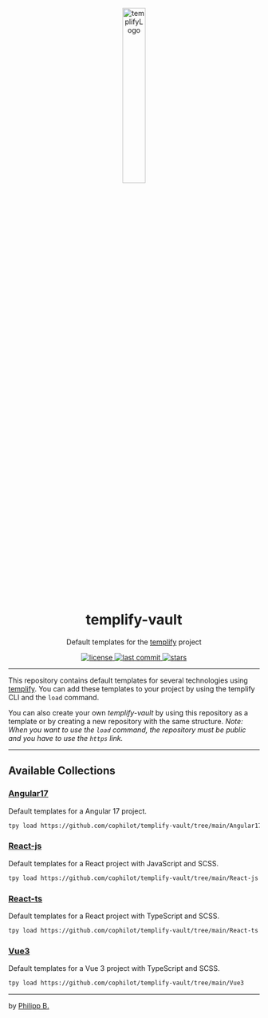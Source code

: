 <div align="center">
  <br />
  <img src="https://raw.githubusercontent.com/cophilot/templify/master/assets/logo.png" alt="templifyLogo" width="30%"/>
  <h1>templify-vault</h1>
  <p>
     Default templates for the <a href="https://github.com/cophilot/templify" target="_blank">templify</a> project
  </p>
</div>

<!-- Badges -->
<div align="center">
   <a href="https://github.com/cophilot/templify-vault/blob/main/LICENSE">
       <img src="https://img.shields.io/github/license/cophilot/templify-vault" alt="license" />
   </a>
   <a href="https://github.com/cophilot/templify-vault/commits/main">
       <img src="https://img.shields.io/github/last-commit/cophilot/templify-vault" alt="last commit" />
   </a>
   <a href="https://github.com/cophilot/templify-vault/stargazers">
       <img src="https://img.shields.io/github/stars/cophilot/templify-vault" alt="stars" />
   </a>
</div>

---

This repository contains default templates for several technologies using [templify](https://templify.philipp-bonin.com/). You can add these templates to your project by using the templify CLI and the `load` command.

You can also create your own _templify-vault_ by using this repository as a template or by creating a new repository with the same structure. _Note: When you want to use the `load` command, the repository must be public and you have to use the `https` link._

---

## Available Collections

### [Angular17](Angular17/)

Default templates for a Angular 17 project.

```bash
tpy load https://github.com/cophilot/templify-vault/tree/main/Angular17
```

### [React-js](React-js/)

Default templates for a React project with JavaScript and SCSS.

```bash
tpy load https://github.com/cophilot/templify-vault/tree/main/React-js
```

### [React-ts](React-ts/)

Default templates for a React project with TypeScript and SCSS.

```bash
tpy load https://github.com/cophilot/templify-vault/tree/main/React-ts
```

### [Vue3](Vue3/)

Default templates for a Vue 3 project with TypeScript and SCSS.

```bash
tpy load https://github.com/cophilot/templify-vault/tree/main/Vue3
```

---

by [Philipp B.](https://github.com/cophilot)
